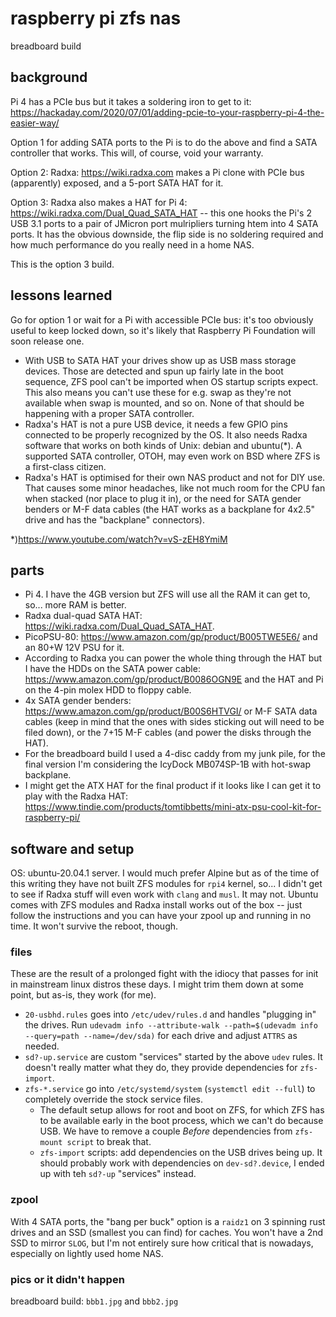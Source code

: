 # raspberry pi zfs nas

breadboard build

## background

Pi 4 has a PCIe bus but it takes a soldering iron to get to it: https://hackaday.com/2020/07/01/adding-pcie-to-your-raspberry-pi-4-the-easier-way/

Option 1 for adding SATA ports to the Pi is to do the above and find a SATA controller that works. This will, of course, void your warranty.

Option 2: Radxa: https://wiki.radxa.com makes a Pi clone with PCIe bus (apparently) exposed, and a 5-port SATA HAT for it.

Option 3: Radxa also makes a HAT for Pi 4: https://wiki.radxa.com/Dual_Quad_SATA_HAT -- this one hooks the Pi's 2 USB 3.1 ports to a pair of JMicron port mulripliers turning htem into 4 SATA ports. It has the obvious downside, the flip side is no soldering required and how much performance do you really need in a home NAS.

This is the option 3 build.

## lessons learned

Go for option 1 or wait for a Pi with accessible PCIe bus: it's too obviously useful to keep locked down, so it's likely that Raspberry Pi Foundation will soon release one.

  * With USB to SATA HAT your drives show up as USB mass storage devices. Those are detected and spun up fairly late in the boot sequence, ZFS pool can't be imported when OS startup scripts expect. This also means you can't use these for e.g. swap as they're not available when swap is mounted, and so on. None of that should be happening with a proper SATA controller. 
  * Radxa's HAT is not a pure USB device, it needs a few GPIO pins connected to be properly recognized by the OS. It also needs Radxa software that works on both kinds of Unix: debian and ubuntu(*). A supported SATA controller, OTOH, may even work on BSD where ZFS is a first-class citizen.
  * Radxa's HAT is optimised for their own NAS product and not for DIY use. That causes some minor headaches, like not much room for the CPU fan when stacked (nor place to plug it in), or the need for SATA gender benders or M-F data cables (the HAT works as a backplane for 4x2.5" drive and has the "backplane" connectors).

*)https://www.youtube.com/watch?v=vS-zEH8YmiM

## parts

  * Pi 4. I have the 4GB version but ZFS will use all the RAM it can get to, so... more RAM is better.
  * Radxa dual-quad SATA HAT: https://wiki.radxa.com/Dual_Quad_SATA_HAT.
  * PicoPSU-80: https://www.amazon.com/gp/product/B005TWE5E6/ and an 80+W 12V PSU for it. 
  * According to Radxa you can power the whole thing through the HAT but I have the HDDs on the SATA power cable: https://www.amazon.com/gp/product/B0086OGN9E and the HAT and Pi on the 4-pin molex HDD to floppy cable.
  * 4x SATA gender benders: https://www.amazon.com/gp/product/B00S6HTVGI/ or M-F SATA data cables (keep in mind that the ones with sides sticking out will need to be filed down), or the 7+15 M-F cables (and power the disks through the HAT).
  * For the breadboard build I used a 4-disc caddy from my junk pile, for the final version I'm considering the IcyDock MB074SP-1B with hot-swap backplane.
  * I might get the ATX HAT for the final product if it looks like I can get it to play with the Radxa HAT: https://www.tindie.com/products/tomtibbetts/mini-atx-psu-cool-kit-for-raspberry-pi/

## software and setup

OS: ubuntu-20.04.1 server. I would much prefer Alpine but as of the time of this writing they have not built ZFS modules for `rpi4` kernel, so... I didn't get to see if Radxa stuff will even work with `clang` and `musl`. It may not. Ubuntu comes with ZFS modules and Radxa install works out of the box -- just follow the instructions and you can have your zpool up and running in no time. It won't survive the reboot, though.

### files

These are the result of a prolonged fight with the idiocy that passes for init in mainstream linux distros these days. I might trim them down at some point, but as-is, they work (for me).

  * `20-usbhd.rules` goes into `/etc/udev/rules.d` and handles "plugging in" the drives. Run `udevadm info --attribute-walk --path=$(udevadm info --query=path --name=/dev/sda)` for each drive and adjust `ATTRS` as needed.
  * `sd?-up.service` are custom "services" started by the above `udev` rules. It doesn't really matter what they do, they provide dependencies for `zfs-import`.
  * `zfs-*.service` go into `/etc/systemd/system` (`systemctl edit --full`) to completely override the stock service files. 
    * The default setup allows for root and boot on ZFS, for which ZFS has to be available early in the boot process, which we can't do because USB. We have to remove a couple *Before* dependencies from `zfs-mount script` to break that.
    * `zfs-import` scripts: add dependencies on the USB drives being up. It should probably work with dependencies on `dev-sd?.device`, I ended up with teh `sd?-up` "services" instead.

### zpool

With 4 SATA ports, the "bang per buck" option is a `raidz1` on 3 spinning rust drives and an SSD (smallest you can find) for caches. You won't have a 2nd SSD to mirror `SLOG`, but I'm not entirely sure how critical that is nowadays, especially on lightly used home NAS.

### pics or it didn't happen

breadboard build: `bbb1.jpg` and `bbb2.jpg`

